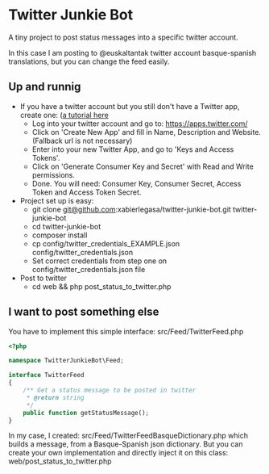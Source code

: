 # Twitter Junkie Bot

A tiny project to post status messages into a specific twitter account.

In this case I am posting to @euskaltantak twitter account basque-spanish translations, but you can change the feed easily.

## Up and runnig

  - If you have a twitter account but you still don't have a Twitter app, create one: (<a href="http://iag.me/socialmedia/how-to-create-a-twitter-app-in-8-easy-steps/">a tutorial here</a>
    * Log into your twitter account and go to: <a target="_blank" href="https://apps.twitter.com/">https://apps.twitter.com/</a>
    * Click on 'Create New App' and fill in Name, Description and Website. (Fallback url is not necessary)
    * Enter into your new Twitter App, and go to 'Keys and Access Tokens'.
    * Click on 'Generate Consumer Key and Secret' with Read and Write permissions.
    * Done. You will need: Consumer Key, Consumer Secret, Access Token and Access Token Secret.
  - Project set up is easy:
    * git clone git@github.com:xabierlegasa/twitter-junkie-bot.git twitter-junkie-bot
    * cd twitter-junkie-bot
    * composer install
    * cp config/twitter_credentials_EXAMPLE.json config/twitter_credentials.json
    * Set correct credentials from step one on config/twitter_credentials.json file
  - Post to twitter
    * cd web && php post_status_to_twitter.php



## I want to post something else

You have to implement this simple interface: src/Feed/TwitterFeed.php

```php
<?php

namespace TwitterJunkieBot\Feed;

interface TwitterFeed
{
    /** Get a status message to be posted in twitter
     * @return string
     */
    public function getStatusMessage();
}
```

In my case, I created: src/Feed/TwitterFeedBasqueDictionary.php
which builds a message, from a Basque-Spanish json dictionary. But you can create your own implementation and directly
inject it on this class:
web/post_status_to_twitter.php